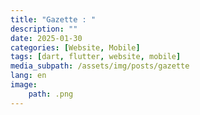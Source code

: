 ```yaml
---
title: "Gazette : "
description: ""
date: 2025-01-30
categories: [Website, Mobile]
tags: [dart, flutter, website, mobile]
media_subpath: /assets/img/posts/gazette
lang: en
image: 
    path: .png
---
```

